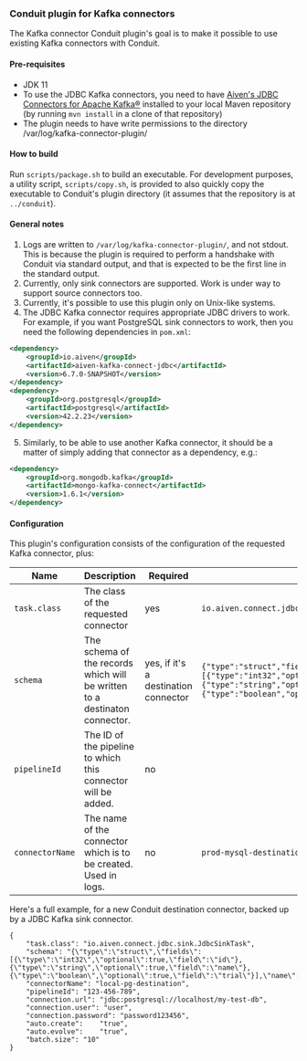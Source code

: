### Conduit plugin for Kafka connectors
The Kafka connector Conduit plugin's goal is to make it possible to use existing Kafka connectors with Conduit.  

#### Pre-requisites
* JDK 11
* To use the JDBC Kafka connectors, you need to have [Aiven's JDBC Connectors for Apache Kafka®](https://github.com/aiven/jdbc-connector-for-apache-kafka) 
installed to your local Maven repository (by running `mvn install` in a clone of that repository)
* The plugin needs to have write permissions to the directory /var/log/kafka-connector-plugin/

#### How to build
Run `scripts/package.sh` to build an executable. For development purposes, a utility script, `scripts/copy.sh`, is provided 
to also quickly copy the executable to Conduit's plugin directory (it assumes that the repository is at `../conduit`).

#### General notes

1. Logs are written to `/var/log/kafka-connector-plugin/`, and not stdout. This is because the plugin is required to perform
a handshake with Conduit via standard output, and that is expected to be the first line in the standard output.
2. Currently, only sink connectors are supported. Work is under way to support source connectors too.
3. Currently, it's possible to use this plugin only on Unix-like systems.
4. The JDBC Kafka connector requires appropriate JDBC drivers to work. For example, if you want PostgreSQL sink connectors
to work, then you need the following dependencies in `pom.xml`:
```xml
<dependency>
    <groupId>io.aiven</groupId>
    <artifactId>aiven-kafka-connect-jdbc</artifactId>
    <version>6.7.0-SNAPSHOT</version>
</dependency>
<dependency>
    <groupId>org.postgresql</groupId>
    <artifactId>postgresql</artifactId>
    <version>42.2.23</version>
</dependency>
```
5. Similarly, to be able to use another Kafka connector, it should be a matter of simply adding that connector
as a dependency, e.g.:
````xml
<dependency>
    <groupId>org.mongodb.kafka</groupId>
    <artifactId>mongo-kafka-connect</artifactId>
    <version>1.6.1</version>
</dependency>
````

#### Configuration
This plugin's configuration consists of the configuration of the requested Kafka connector, plus:

| Name | Description | Required | Example | 
| --- | --- | --- | --- |
| `task.class` | The class of the requested connector | yes | `io.aiven.connect.jdbc.sink.JdbcSinkTask` |
| `schema` | The schema of the records which will be written to a destinaton connector. | yes, if it's a destination connector | `{"type":"struct","fields":[{"type":"int32","optional":true,"field":"id"},{"type":"string","optional":true,"field":"name"},{"type":"boolean","optional":true,"field":"trial"}],"name":"customers"}` |
| `pipelineId` | The ID of the pipeline to which this connector will be added. | no | |
| `connectorName` | The name of the connector which is to be created. Used in logs.| no | `prod-mysql-destination` |

Here's a full example, for a new Conduit destination connector, backed up by a JDBC Kafka sink connector.
```
{
	"task.class": "io.aiven.connect.jdbc.sink.JdbcSinkTask",
	"schema": "{\"type\":\"struct\",\"fields\":[{\"type\":\"int32\",\"optional\":true,\"field\":\"id\"},{\"type\":\"string\",\"optional\":true,\"field\":\"name\"},{\"type\":\"boolean\",\"optional\":true,\"field\":\"trial\"}],\"name\":\"customers\"}",
	"connectorName": "local-pg-destination",
	"pipelineId": "123-456-789",
	"connection.url": "jdbc:postgresql://localhost/my-test-db",
	"connection.user": "user",
	"connection.password": "password123456",
	"auto.create":    "true",
	"auto.evolve":    "true",
	"batch.size": "10"
}
```
